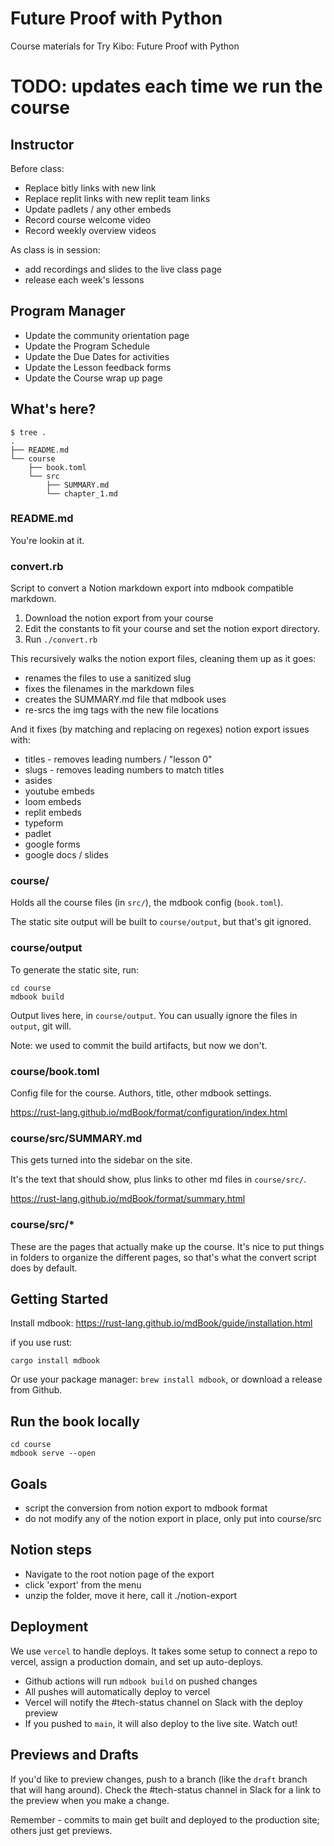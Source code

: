 # Future Proof with Python

Course materials for Try Kibo: Future Proof with Python

# TODO: updates each time we run the course

## Instructor

Before class:
- Replace bitly links with new link
- Replace replit links with new replit team links
- Update padlets / any other embeds
- Record course welcome video
- Record weekly overview videos

As class is in session: 
- add recordings and slides to the live class page
- release each week's lessons

## Program Manager

- Update the community orientation page
- Update the Program Schedule
- Update the Due Dates for activities
- Update the Lesson feedback forms
- Update the Course wrap up page

## What's here?

```
$ tree .
.
├── README.md
└── course
    ├── book.toml
    └── src
        ├── SUMMARY.md
        └── chapter_1.md
```

### README.md

You're lookin at it.

### convert.rb

Script to convert a Notion markdown export into mdbook compatible markdown.

1. Download the notion export from your course
2. Edit the constants to fit your course and set the notion export directory.
3. Run `./convert.rb`

This recursively walks the notion export files, cleaning them up as it goes:
- renames the files to use a sanitized slug
- fixes the filenames in the markdown files
- creates the SUMMARY.md file that mdbook uses
- re-srcs the img tags with the new file locations

And it fixes (by matching and replacing on regexes) notion export issues with:
- titles - removes leading numbers / "lesson 0"
- slugs - removes leading numbers to match titles
- asides
- youtube embeds
- loom embeds
- replit embeds
- typeform
- padlet
- google forms
- google docs / slides

### course/

Holds all the course files (in `src/`), the mdbook config (`book.toml`).

The static site output will be built to `course/output`, but that's git ignored.

### course/output

To generate the static site, run:

```
cd course
mdbook build
```

Output lives here, in `course/output`.
You can usually ignore the files in `output`, git will.

Note: we used to commit the build artifacts, but now we don't.

### course/book.toml

Config file for the course. Authors, title, other mdbook settings.

https://rust-lang.github.io/mdBook/format/configuration/index.html

### course/src/SUMMARY.md

This gets turned into the sidebar on the site. 

It's the text that should show, plus links to other md files in `course/src/`.

https://rust-lang.github.io/mdBook/format/summary.html

### course/src/*

These are the pages that actually make up the course. It's nice to put
things in folders to organize the different pages, so that's what the convert
script does by default.

## Getting Started

Install mdbook: https://rust-lang.github.io/mdBook/guide/installation.html

if you use rust:

```
cargo install mdbook
```

Or use your package manager: `brew install mdbook`, or download a release from
Github.

## Run the book locally

```
cd course
mdbook serve --open
```

## Goals

- script the conversion from notion export to mdbook format
- do not modify any of the notion export in place, only put into course/src

## Notion steps

- Navigate to the root notion page of the export
- click 'export' from the menu
- unzip the folder, move it here, call it ./notion-export 

## Deployment

We use `vercel` to handle deploys. It takes some setup to connect a repo to
vercel, assign a production domain, and set up auto-deploys.

* Github actions will run `mdbook build` on pushed changes
* All pushes will automatically deploy to vercel
* Vercel will notify the #tech-status channel on Slack with the deploy preview
* If you pushed to `main`, it will also deploy to the live site. Watch out!


## Previews and Drafts

If you'd like to preview changes, push to a branch (like the `draft` branch that
will hang around). Check the #tech-status channel in Slack for a link to the
preview when you make a change.

Remember - commits to main get built and deployed to the production site; others
just get previews.
